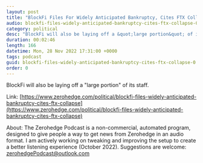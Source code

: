 ```yaml
---
layout: post
title: "BlockFi Files For Widely Anticipated Bankruptcy, Cites FTX Collapse"
audio: blockfi-files-widely-anticipated-bankruptcy-cites-ftx-collapse-0
category: political
desc: "BlockFi will also be laying off a &quot;large portion&quot; of its staff."
duration: 00:02:46
length: 166
datetime: Mon, 28 Nov 2022 17:31:00 +0000
tags: podcast
guid: blockfi-files-widely-anticipated-bankruptcy-cites-ftx-collapse-0
order: 0
---
```

BlockFi will also be laying off a &quot;large portion&quot; of its staff.

Link: [https://www.zerohedge.com/political/blockfi-files-widely-anticipated-bankruptcy-cites-ftx-collapse](https://www.zerohedge.com/political/blockfi-files-widely-anticipated-bankruptcy-cites-ftx-collapse)

About: The Zerohedge Podcast is a non-commercial, automated program, designed to give people a way to get news from Zerohedge in an audio format.  I am actively working on tweaking and improving the setup to create a better listening experience (October 2022).  Suggestions are welcome: [zerohedgePodcast@outlook.com](mailto:zerohedgePodcast@outlook.com)